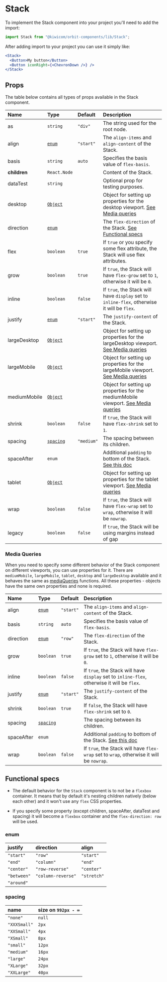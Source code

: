 # Stack

To implement the Stack component into your project you'll need to add the import:

```jsx
import Stack from "@kiwicom/orbit-components/lib/Stack";
```

After adding import to your project you can use it simply like:

```jsx
<Stack>
  <Button>My button</Button>
  <Button iconRight={<ChevronDown />} />
</Stack>
```

## Props

The table below contains all types of props available in the Stack component.

| Name         | Type                       | Default    | Description                                                                                                                                                    |
| :----------- | :------------------------- | :--------- | :------------------------------------------------------------------------------------------------------------------------------------------------------------- |
| as           | `string`                   | `"div"`    | The string used for the root node.                                                                                                                             |
| align        | [`enum`](#enum)            | `"start"`  | The `align-items` and `align-content` of the Stack.                                                                                                            |
| basis        | `string`                   | `auto`     | Specifies the basis value of `flex-basis`.                                                                                                                     |
| **children** | `React.Node`               |            | Content of the Stack.                                                                                                                                          |
| dataTest     | `string`                   |            | Optional prop for testing purposes.                                                                                                                            |
| desktop      | [`Object`](#media-queries) |            | Object for setting up properties for the desktop viewport. [See Media queries](#media-queries)                                                                 |
| direction    | [`enum`](#enum)            |            | The `flex-direction` of the Stack. [See Functional specs](#functional-specs)                                                                                   |
| flex         | `boolean`                  | `true`     | If `true` or you specify some flex attribute, the Stack will use flex attributes.                                                                              |
| grow         | `boolean`                  | `true`     | If `true`, the Stack will have `flex-grow` set to `1`, otherwise it will be `0`.                                                                               |
| inline       | `boolean`                  | `false`    | If `true`, the Stack will have `display` set to `inline-flex`, otherwise it will be `flex`.                                                                    |
| justify      | [`enum`](#enum)            | `"start"`  | The `justify-content` of the Stack.                                                                                                                            |
| largeDesktop | [`Object`](#media-queries) |            | Object for setting up properties for the largeDesktop viewport. [See Media queries](#media-queries)                                                            |
| largeMobile  | [`Object`](#media-queries) |            | Object for setting up properties for the largeMobile viewport. [See Media queries](#media-queries)                                                             |
| mediumMobile | [`Object`](#media-queries) |            | Object for setting up properties for the mediumMobile viewport. [See Media queries](#media-queries)                                                            |
| shrink       | `boolean`                  | `false`    | If `true`, the Stack will have `flex-shrink` set to `1`.                                                                                                       |
| spacing      | [`spacing`](#spacing)      | `"medium"` | The spacing between its children.                                                                                                                              |
| spaceAfter   | `enum`                     |            | Additional `padding` to bottom of the Stack. [See this doc](https://github.com/kiwicom/orbit/tree/master/packages/orbit-components/src/common/getSpacingToken) |
| tablet       | [`Object`](#media-queries) |            | Object for setting up properties for the tablet viewport. [See Media queries](#media-queries)                                                                  |
| wrap         | `boolean`                  | `false`    | If `true`, the Stack will have `flex-wrap` set to `wrap`, otherwise it will be `nowrap`.                                                                       |
| legacy       | `boolean`                  | `false`    | If `true`, the Stack will be using margins instead of gap                                                                                                      |

### Media Queries

When you need to specify some different behavior of the Stack component on different viewports, you can use properties for it.
There are `mediumMobile`, `largeMobile`, `tablet`, `desktop` and `largeDesktop` available and it behaves the same as [mediaQueries](https://github.com/kiwicom/orbit/tree/master/packages/orbit-components/src/utils/mediaQuery) functions.
All these properties - objects have the same own properties and none is required.

| Name       | Type                  | Default   | Description                                                                                                                                                    |
| :--------- | :-------------------- | :-------- | :------------------------------------------------------------------------------------------------------------------------------------------------------------- |
| align      | [`enum`](#enum)       | `"start"` | The `align-items` and `align-content` of the Stack.                                                                                                            |
| basis      | `string`              | `auto`    | Specifies the basis value of `flex-basis`.                                                                                                                     |
| direction  | [`enum`](#enum)       | `"row"`   | The `flex-direction` of the Stack.                                                                                                                             |
| grow       | `boolean`             | `true`    | If `true`, the Stack will have `flex-grow` set to `1`, otherwise it will be `0`.                                                                               |
| inline     | `boolean`             | `false`   | If `true`, the Stack will have `display` set to `inline-flex`, otherwise it will be `flex`.                                                                    |
| justify    | [`enum`](#enum)       | `"start"` | The `justify-content` of the Stack.                                                                                                                            |
| shrink     | `boolean`             | `true`    | If `false`, the Stack will have `flex-shrink` set to `0`.                                                                                                      |
| spacing    | [`spacing`](#spacing) |           | The spacing between its children.                                                                                                                              |
| spaceAfter | `enum`                |           | Additional `padding` to bottom of the Stack. [See this doc](https://github.com/kiwicom/orbit/tree/master/packages/orbit-components/src/common/getSpacingToken) |
| wrap       | `boolean`             | `false`   | If `true`, the Stack will have `flex-wrap` set to `wrap`, otherwise it will be `nowrap`.                                                                       |

## Functional specs

- The default behavior for the `Stack` component is to not be a `flexbox` container. It means that by default it's nesting children natively (below each other) and it won't use any `flex` CSS properties.

- If you specify some property (except children, spaceAfter, dataTest and spacing) it will become a `flexbox` container and the `flex-direction: row` will be used.

### enum

| justify     | direction          | align       |
| :---------- | :----------------- | :---------- |
| `"start"`   | `"row"`            | `"start"`   |
| `"end"`     | `"column"`         | `"end"`     |
| `"center"`  | `"row-reverse"`    | `"center"`  |
| `"between"` | `"column-reverse"` | `"stretch"` |
| `"around"`  |

### spacing

| name         | size on `992px - ∞` |
| :----------- | :------------------ |
| `"none"`     | `null`              |
| `"XXXSmall"` | `2px`               |
| `"XXSmall"`  | `4px`               |
| `"XSmall"`   | `8px`               |
| `"small"`    | `12px`              |
| `"medium"`   | `16px`              |
| `"large"`    | `24px`              |
| `"XLarge"`   | `32px`              |
| `"XXLarge"`  | `40px`              |
